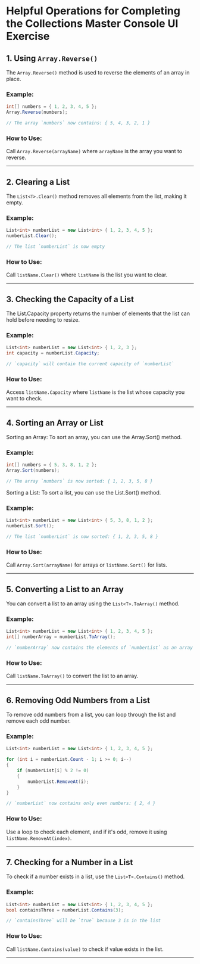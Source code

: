 # Helpful Operations for Completing the Collections Master Console UI Exercise

## 1. **Using `Array.Reverse()`**

The `Array.Reverse()` method is used to reverse the elements of an array in place.

### Example:
```csharp
int[] numbers = { 1, 2, 3, 4, 5 };
Array.Reverse(numbers);

// The array `numbers` now contains: { 5, 4, 3, 2, 1 }
```

### How to Use:

Call `Array.Reverse(arrayName)` where `arrayName` is the array you want to reverse.

---

## 2. **Clearing a List**

The `List<T>.Clear()` method removes all elements from the list, making it empty.

### Example:
```csharp
List<int> numberList = new List<int> { 1, 2, 3, 4, 5 };
numberList.Clear();

// The list `numberList` is now empty
```
### How to Use:


Call `listName.Clear()` where `listName` is the list you want to clear.

---

## 3. **Checking the Capacity of a List**
The List<T>.Capacity property returns the number of elements that the list can hold before needing to resize.

### Example:
```csharp
List<int> numberList = new List<int> { 1, 2, 3 };
int capacity = numberList.Capacity;

// `capacity` will contain the current capacity of `numberList`
```

### How to Use:
Access `listName.Capacity` where `listName` is the list whose capacity you want to check.

---

## 4. **Sorting an Array or List**
Sorting an Array:
To sort an array, you can use the Array.Sort() method.

### Example:
```csharp
int[] numbers = { 5, 3, 8, 1, 2 };
Array.Sort(numbers);

// The array `numbers` is now sorted: { 1, 2, 3, 5, 8 }
```
Sorting a List:
To sort a list, you can use the List<T>.Sort() method.

### Example:
```csharp
List<int> numberList = new List<int> { 5, 3, 8, 1, 2 };
numberList.Sort();

// The list `numberList` is now sorted: { 1, 2, 3, 5, 8 }
```
### How to Use:
Call `Array.Sort(arrayName)` for arrays or `listName.Sort()` for lists.

---

## 5. **Converting a List to an Array**
You can convert a list to an array using the `List<T>.ToArray()` method.

### Example:
```csharp
List<int> numberList = new List<int> { 1, 2, 3, 4, 5 };
int[] numberArray = numberList.ToArray();

// `numberArray` now contains the elements of `numberList` as an array
```
### How to Use:
Call `listName.ToArray()` to convert the list to an array.

---

## 6. **Removing Odd Numbers from a List**
To remove odd numbers from a list, you can loop through the list and remove each odd number.

### Example:
```csharp
List<int> numberList = new List<int> { 1, 2, 3, 4, 5 };

for (int i = numberList.Count - 1; i >= 0; i--)
{
    if (numberList[i] % 2 != 0)
    {
        numberList.RemoveAt(i);
    }
}

// `numberList` now contains only even numbers: { 2, 4 }
```
### How to Use:
Use a loop to check each element, and if it's odd, remove it using `listName.RemoveAt(index)`.

---

## 7. **Checking for a Number in a List**
To check if a number exists in a list, use the `List<T>.Contains()` method.

### Example:
```csharp
List<int> numberList = new List<int> { 1, 2, 3, 4, 5 };
bool containsThree = numberList.Contains(3);

// `containsThree` will be `true` because 3 is in the list
```
### How to Use:
Call `listName.Contains(value)` to check if value exists in the list.

---
